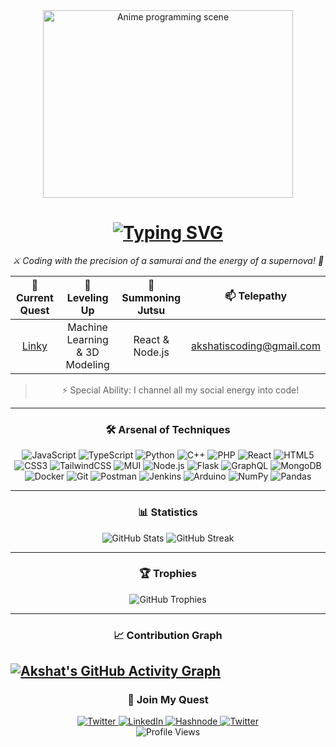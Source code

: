 <div align="center"><img src="https://media.giphy.com/media/3oKIPnAiaMCws8nOsE/giphy.gif" height="300px" width="400px" alt="Anime programming scene"> </div> <h1 align="center"> <a href="https://git.io/typing-svg"> <img src="https://readme-typing-svg.herokuapp.com?font=Fira+Code&weight=600&size=30&pause=1000&color=58A6FF&background=FF6F6F00&center=true&vCenter=true&width=1000&lines=Konnichiwa!+I'm+Akshat+Nathani;Full-stack+Developer+by+Day;Video+Editor+by+Night;Turning+Caffeine+into+Code!" alt="Typing SVG" /> </a> </h1> <p align="center"> <em>⚔️ Coding with the precision of a samurai and the energy of a supernova! 🌟</em> </p> 



<div align= "center">

| 🔭 Current Quest | 🌱 Leveling Up | 💬 Summoning Jutsu | 📫 Telepathy |
|:----------------:|:--------------:|:------------------:|:------------:|
| [Linky](https://github.com/akshat-nathani/Linky.git) | Machine Learning & 3D Modeling | React & Node.js | akshatiscoding@gmail.com |

> ⚡ Special Ability: I channel all my social energy into code!

---
</div>
<div align="center">
 
  <h3>🛠️ Arsenal of Techniques</h3> 

</div>

<div align="center">

![JavaScript](https://img.shields.io/badge/JavaScript-F7DF1E?style=for-the-badge&logo=javascript&logoColor=black)
![TypeScript](https://img.shields.io/badge/TypeScript-007ACC?style=for-the-badge&logo=typescript&logoColor=white)
![Python](https://img.shields.io/badge/Python-3776AB?style=for-the-badge&logo=python&logoColor=white)
![C++](https://img.shields.io/badge/C++-00599C?style=for-the-badge&logo=c%2B%2B&logoColor=white)
![PHP](https://img.shields.io/badge/PHP-777BB4?style=for-the-badge&logo=php&logoColor=white)
![React](https://img.shields.io/badge/React-20232A?style=for-the-badge&logo=react&logoColor=61DAFB)
![HTML5](https://img.shields.io/badge/HTML5-E34F26?style=for-the-badge&logo=html5&logoColor=white)
![CSS3](https://img.shields.io/badge/CSS3-1572B6?style=for-the-badge&logo=css3&logoColor=white)
![TailwindCSS](https://img.shields.io/badge/Tailwind_CSS-38B2AC?style=for-the-badge&logo=tailwind-css&logoColor=white)
![MUI](https://img.shields.io/badge/Material_UI-0081CB?style=for-the-badge&logo=material-ui&logoColor=white)
![Node.js](https://img.shields.io/badge/Node.js-339933?style=for-the-badge&logo=nodedotjs&logoColor=white)
![Flask](https://img.shields.io/badge/Flask-000000?style=for-the-badge&logo=flask&logoColor=white)
![GraphQL](https://img.shields.io/badge/GraphQL-E10098?style=for-the-badge&logo=graphql&logoColor=white)
![MongoDB](https://img.shields.io/badge/MongoDB-4EA94B?style=for-the-badge&logo=mongodb&logoColor=white)
![Docker](https://img.shields.io/badge/Docker-2CA5E0?style=for-the-badge&logo=docker&logoColor=white)
![Git](https://img.shields.io/badge/Git-F05032?style=for-the-badge&logo=git&logoColor=white)
![Postman](https://img.shields.io/badge/Postman-FF6C37?style=for-the-badge&logo=Postman&logoColor=white)
![Jenkins](https://img.shields.io/badge/Jenkins-D24939?style=for-the-badge&logo=Jenkins&logoColor=white)
![Arduino](https://img.shields.io/badge/Arduino-00979D?style=for-the-badge&logo=Arduino&logoColor=white)
![NumPy](https://img.shields.io/badge/Numpy-777BB4?style=for-the-badge&logo=numpy&logoColor=white)
![Pandas](https://img.shields.io/badge/Pandas-2C2D72?style=for-the-badge&logo=pandas&logoColor=white)

</div>

---

<div align="center">
  <h3>📊 Statistics</h3>
</div>

<div align="center">
  <img src="https://github-readme-stats.vercel.app/api?username=akshat-nathani&show_icons=true&theme=tokyonight" alt="GitHub Stats" />
  <img src="https://github-readme-streak-stats.herokuapp.com/?user=akshat-nathani&theme=tokyonight" alt="GitHub Streak" />
</div>

---

<div align="center">
  <h3>🏆 Trophies </h3>
</div>

<div align="center">
  <img src="https://github-profile-trophy.vercel.app/?username=akshat-nathani&theme=tokyonight&no-frame=true&margin-w=15&column=7&size=0.5" alt="GitHub Trophies" />
</div>

---
<div align="center">
<h3>📈 Contribution Graph</h3>
</div>

[![Akshat's GitHub Activity Graph](https://github-readme-activity-graph.vercel.app/graph?username=akshat-nathani&bg_color=1F222E&color=F8D866&line=F85D7F&point=FFFFFF&hide_border=true)](https://github.com/ashutosh00710/github-readme-activity-graph)
---
<div align="center">
  <h3>🤝 Join My Quest</h3>
</div>


<div align="center"> <a href="https://twitter.com/kyzolia"> <img src="https://img.shields.io/badge/Twitter-1DA1F2?style=for-the-badge&logo=twitter&logoColor=white" alt="Twitter"/> </a> <a href="https://linkedin.com/in/akshatnathani"> <img src="https://img.shields.io/badge/LinkedIn-0077B5?style=for-the-badge&logo=linkedin&logoColor=white" alt="LinkedIn"/> </a> <a href="https://akshatnathani.hashnode.dev/"> <img src="https://img.shields.io/badge/Hashnode-2962FF?style=for-the-badge&logo=hashnode&logoColor=white" alt="Hashnode"/> </a>  <a href="https://www.instagram.com/akkshth"> <img src="https://img.shields.io/badge/Instagram-1DA1F2?style=for-the-badge&logo=twitter&logoColor=white" alt="Twitter"/> </a> </div> <div align="center"> <img src="https://komarev.com/ghpvc/?username=akshat-nathani&color=blueviolet&style=flat-square&label=Profile+Views" alt="Profile Views" /> </div>


